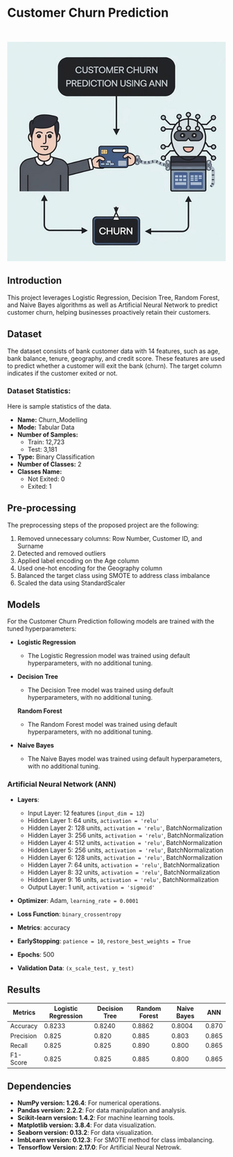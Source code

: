 # Customer Churn Prediction

<br>

![alt text](image.jpeg)


## Introduction

This project leverages Logistic Regression, Decision Tree, Random Forest, and Naive Bayes algorithms as well as Artificial Neural Network to predict customer churn, helping businesses proactively retain their customers.


## Dataset

The dataset consists of bank customer data with 14 features, such as age, bank balance, tenure, geography, and credit score. These features are used to predict whether a customer will exit the bank (churn). The target column indicates if the customer exited or not.
### Dataset Statistics:

Here is sample statistics of the data.

- **Name:** Churn_Modelling
- **Mode:** Tabular Data
- **Number of Samples:** 
  - Train: 12,723 
  - Test: 3,181
- **Type:** Binary Classification
- **Number of Classes:** 2
- **Classes Name:** 
  - Not Exited: 0
  - Exited: 1

## Pre-processing

The preprocessing steps of the proposed project are the following:
<list of preprocessing steps>

1. Removed unnecessary columns: Row Number, Customer ID, and Surname
2. Detected and removed outliers
3. Applied label encoding on the Age column
4. Used one-hot encoding for the Geography column
5. Balanced the target class using SMOTE to address class imbalance
6. Scaled the data using StandardScaler

## Models

For the Customer Churn Prediction following models are trained with the tuned hyperparameters:


- **Logistic Regression**
  - The Logistic Regression model was trained using default hyperparameters, with no additional tuning.

- **Decision Tree**
  - The Decision Tree model was trained using default hyperparameters, with no additional tuning.

  **Random Forest**
  - The Random Forest model was trained using default hyperparameters, with no additional tuning.

- **Naive Bayes**
  - The Naive Bayes model was trained using default hyperparameters, with no additional tuning.

### Artificial Neural Network (ANN)
- **Layers**:
  - Input Layer: 12 features (`input_dim = 12`)
  - Hidden Layer 1: 64 units, `activation = 'relu'`
  - Hidden Layer 2: 128 units, `activation = 'relu'`, BatchNormalization
  - Hidden Layer 3: 256 units, `activation = 'relu'`, BatchNormalization
  - Hidden Layer 4: 512 units, `activation = 'relu'`, BatchNormalization
  - Hidden Layer 5: 256 units, `activation = 'relu'`, BatchNormalization
  - Hidden Layer 6: 128 units, `activation = 'relu'`, BatchNormalization
  - Hidden Layer 7: 64 units, `activation = 'relu'`, BatchNormalization
  - Hidden Layer 8: 32 units, `activation = 'relu'`, BatchNormalization
  - Hidden Layer 9: 16 units, `activation = 'relu'`, BatchNormalization
  - Output Layer: 1 unit, `activation = 'sigmoid'`
  
- **Optimizer**: Adam, `learning_rate = 0.0001`
- **Loss Function**: `binary_crossentropy`
- **Metrics**: accuracy
- **EarlyStopping**: `patience = 10`, `restore_best_weights = True`
- **Epochs**: 500
- **Validation Data**: `(x_scale_test, y_test)`


## Results

| Metrics    | Logistic Regression | Decision Tree | Random Forest | Naive Bayes | ANN   |
|------------|---------------------|---------------|---------------|-------------|-------|
| Accuracy   |        0.8233       |     0.8240    |    0.8862     |   0.8004    | 0.870 |
| Precision  |        0.825        |     0.820     |    0.885      |   0.803     | 0.865 |
| Recall     |        0.825        |     0.825     |    0.890      |   0.800     | 0.865 |
| F1-Score   |        0.825        |     0.825     |    0.885      |   0.800     | 0.865 |



## Dependencies

- **NumPy version: 1.26.4**: For numerical operations.
- **Pandas version: 2.2.2**: For data manipulation and analysis.
- **Scikit-learn version: 1.4.2**: For machine learning tools.
- **Matplotlib version: 3.8.4**: For data visualization.
- **Seaborn version: 0.13.2**: For data visualization.
- **ImbLearn version: 0.12.3**: For SMOTE method for class imbalancing.
- **Tensorflow Version: 2.17.0**: For Artificial Neural Netrowk.


